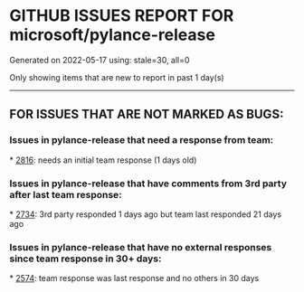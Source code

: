 
# GITHUB ISSUES REPORT FOR microsoft/pylance-release


Generated on 2022-05-17 using: stale=30, all=0


Only showing items that are new to report in past 1 day(s)


---

## FOR ISSUES THAT ARE NOT MARKED AS BUGS:


### Issues in pylance-release that need a response from team:


\* [2816](https://github.com/microsoft/pylance-release/issues/2816 "Semantic highlighting recognising magic method decorated with lru_cache as function"): needs an initial team response (1 days old)

### Issues in pylance-release that have comments from 3rd party after last team response:


\* [2734](https://github.com/microsoft/pylance-release/issues/2734 "reportMissingImports"): 3rd party responded 1 days ago but team last responded 21 days ago

### Issues in pylance-release that have no external responses since team response in 30+ days:


\* [2574](https://github.com/microsoft/pylance-release/issues/2574 "When would I include a module in __all__?"): team response was last response and no others in 30 days
